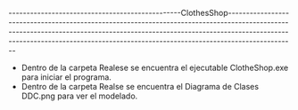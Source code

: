 ------------------------------------------------ClothesShop-------------------------------------------------------------------------------------------------------------------------------------------------------------------------------------------------------------------------------------------------------------
 
 - Dentro de la carpeta Realese se encuentra el ejecutable ClotheShop.exe para iniciar el programa.
 - Dentro de la carpeta Realse se encuentra el Diagrama de Clases DDC.png para ver el modelado.
